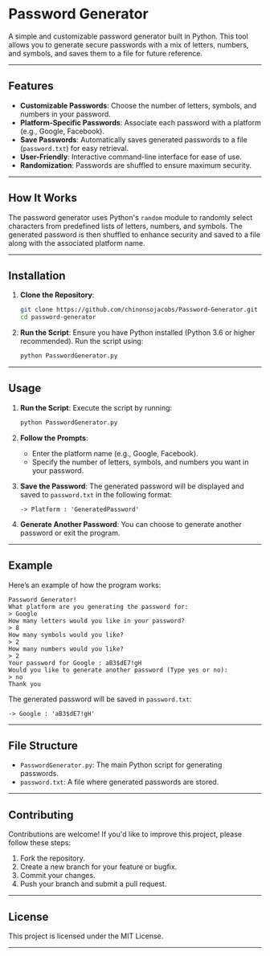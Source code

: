 # Password Generator

A simple and customizable password generator built in Python. This tool allows you to generate secure passwords with a mix of letters, numbers, and symbols, and saves them to a file for future reference.

---

## Features

- **Customizable Passwords**: Choose the number of letters, symbols, and numbers in your password.
- **Platform-Specific Passwords**: Associate each password with a platform (e.g., Google, Facebook).
- **Save Passwords**: Automatically saves generated passwords to a file (`password.txt`) for easy retrieval.
- **User-Friendly**: Interactive command-line interface for ease of use.
- **Randomization**: Passwords are shuffled to ensure maximum security.

---

## How It Works

The password generator uses Python's `random` module to randomly select characters from predefined lists of letters, numbers, and symbols. The generated password is then shuffled to enhance security and saved to a file along with the associated platform name.

---

## Installation

1. **Clone the Repository**:
   ```bash
   git clone https://github.com/chinonsojacobs/Password-Generator.git
   cd password-generator
   ```

2. **Run the Script**:
   Ensure you have Python installed (Python 3.6 or higher recommended). Run the script using:
   ```bash
   python PasswordGenerator.py
   ```

---

## Usage

1. **Run the Script**:
   Execute the script by running:
   ```bash
   python PasswordGenerator.py
   ```

2. **Follow the Prompts**:
   - Enter the platform name (e.g., Google, Facebook).
   - Specify the number of letters, symbols, and numbers you want in your password.

3. **Save the Password**:
   The generated password will be displayed and saved to `password.txt` in the following format:
   ```
   -> Platform : 'GeneratedPassword'
   ```

4. **Generate Another Password**:
   You can choose to generate another password or exit the program.

---

## Example

Here’s an example of how the program works:

```
Password Generator!
What platform are you generating the password for:
> Google
How many letters would you like in your password?
> 8
How many symbols would you like?
> 2
How many numbers would you like?
> 2
Your password for Google : aB3$dE7!gH
Would you like to generate another password (Type yes or no):
> no
Thank you
```

The generated password will be saved in `password.txt`:
```
-> Google : 'aB3$dE7!gH'
```

---

## File Structure

- `PasswordGenerator.py`: The main Python script for generating passwords.
- `password.txt`: A file where generated passwords are stored.

---

## Contributing

Contributions are welcome! If you'd like to improve this project, please follow these steps:

1. Fork the repository.
2. Create a new branch for your feature or bugfix.
3. Commit your changes.
4. Push your branch and submit a pull request.

---

## License

This project is licensed under the MIT License.

---